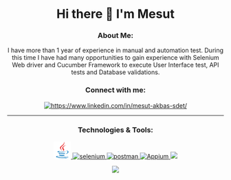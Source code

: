 
<h1 align="center">Hi there 👋 I'm Mesut</h1>
<div align="center">
 
### About Me:

I have more than 1 year of experience in manual and automation test. During this time I have had many opportunities to gain experience with Selenium Web driver and Cucumber Framework to execute User Interface test, API tests and Database validations.

<div align="center">
  
   <h3 align="center">Connect with me:</h3>
<p align="center">

 
 <a href="https://linkedin.com/in/mesut-akbas-sdet/" target="blank"><img align="center" src="https://raw.githubusercontent.com/rahuldkjain/github-profile-readme-generator/master/src/images/icons/Social/linked-in-alt.svg" alt="https://www.linkedin.com/in/mesut-akbas-sdet/" height="30" width="40" /></a>
 

<hr/>
<div align="center">
  
<h3 align="center">Technologies & Tools:</h3>
<p align="center">
 <a href="https://www.java.com" target="_blank" rel="noreferrer"> <img src="https://raw.githubusercontent.com/devicons/devicon/master/icons/java/java-original.svg" alt="java" width="40" height="40"/>
  <a href="https://www.selenium.dev" target="_blank" rel="noreferrer"> <img src="https://raw.githubusercontent.com/detain/svg-logos/780f25886640cef088af994181646db2f6b1a3f8/svg/selenium-logo.svg" alt="selenium" width="40" height="40"/>
    <a href="https://postman.com" target="_blank" rel="noreferrer"> <img src="https://www.vectorlogo.zone/logos/getpostman/getpostman-icon.svg" alt="postman" width="40" height="40"/> </a> 
   <a href="https://www.appium.com" rel="nofollow"> <img src="https://camo.githubusercontent.com/865295b58d03aff31e8bfac8ea5e9c9689e3ad4673da380719a36afc8ddd6ea2/68747470733a2f2f6d69726f2e6d656469756d2e636f6d2f6d61782f3639382f302a41723764417254764c4947725273326e2e706e67" alt="Appium" width="100" height="50" data-canonical-src="https://miro.medium.com/max/698/0*Ar7dArTvLIGrRs2n.png"width="100" height="40"> </a>  
<a target="_blank" rel="noopener noreferrer" href="https://camo.githubusercontent.com/65aa824e98ee79a514500bed767198506af50724d5389c56c63d97a29d3651dc/68747470733a2f2f696d672e736869656c64732e696f2f62616467652f4769744875622d626c61636b3f7374796c653d666f722d7468652d6261646765266c6f676f3d676974687562266c6f676f436f6c6f723d7768697465"><img src="https://camo.githubusercontent.com/65aa824e98ee79a514500bed767198506af50724d5389c56c63d97a29d3651dc/68747470733a2f2f696d672e736869656c64732e696f2f62616467652f4769744875622d626c61636b3f7374796c653d666f722d7468652d6261646765266c6f676f3d676974687562266c6f676f436f6c6f723d7768697465" data-canonical-src="https://img.shields.io/badge/GitHub-black?style=for-the-badge&amp;logo=github&amp;logoColor=white" style="max-width:100%;"></a>
</p>
<img src="https://github-readme-stats.vercel.app/api/top-langs/?username=AkbasMesut&hide=python&layout=compact&show_icons=true&theme=dark">
</div>
</div>


